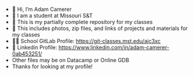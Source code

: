 - 👋 Hi, I’m Adam Camerer
- 🏫 I am a student at Missouri S&T
- 👀 This is my partially complete repository for my classes
- 🌱 This includes photos, zip files, and links of projects and materials for my classes
- 👨‍💻 School GitLab Profile: https://git-classes.mst.edu/ajc3xc
- 🤝 Linkedin Profile: https://www.linkedin.com/in/adam-camerer-0ab453251/
- Other files may be on Datacamp or Online GDB
- Thanks for looking at my profile!

<!---
ajc3xc/ajc3xc is a ✨ special ✨ repository because its `README.md` (this file) appears on your GitHub profile.
You can click the Preview link to take a look at your changes.
--->
